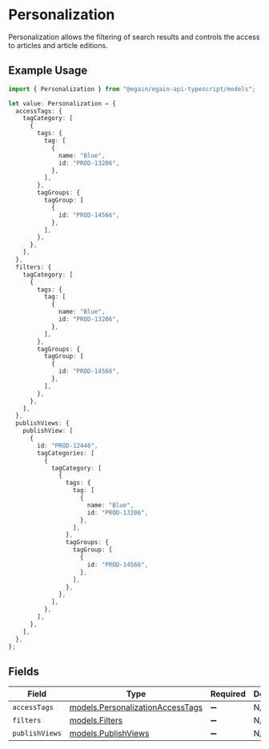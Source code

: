 # Personalization

Personalization allows the filtering of search results and controls the access to articles and article editions.

## Example Usage

```typescript
import { Personalization } from "@egain/egain-api-typescript/models";

let value: Personalization = {
  accessTags: {
    tagCategory: [
      {
        tags: {
          tag: [
            {
              name: "Blue",
              id: "PROD-13206",
            },
          ],
        },
        tagGroups: {
          tagGroup: [
            {
              id: "PROD-14566",
            },
          ],
        },
      },
    ],
  },
  filters: {
    tagCategory: [
      {
        tags: {
          tag: [
            {
              name: "Blue",
              id: "PROD-13206",
            },
          ],
        },
        tagGroups: {
          tagGroup: [
            {
              id: "PROD-14566",
            },
          ],
        },
      },
    ],
  },
  publishViews: {
    publishView: [
      {
        id: "PROD-12446",
        tagCategories: [
          {
            tagCategory: [
              {
                tags: {
                  tag: [
                    {
                      name: "Blue",
                      id: "PROD-13206",
                    },
                  ],
                },
                tagGroups: {
                  tagGroup: [
                    {
                      id: "PROD-14566",
                    },
                  ],
                },
              },
            ],
          },
        ],
      },
    ],
  },
};
```

## Fields

| Field                                                                      | Type                                                                       | Required                                                                   | Description                                                                |
| -------------------------------------------------------------------------- | -------------------------------------------------------------------------- | -------------------------------------------------------------------------- | -------------------------------------------------------------------------- |
| `accessTags`                                                               | [models.PersonalizationAccessTags](../models/personalizationaccesstags.md) | :heavy_minus_sign:                                                         | N/A                                                                        |
| `filters`                                                                  | [models.Filters](../models/filters.md)                                     | :heavy_minus_sign:                                                         | N/A                                                                        |
| `publishViews`                                                             | [models.PublishViews](../models/publishviews.md)                           | :heavy_minus_sign:                                                         | N/A                                                                        |